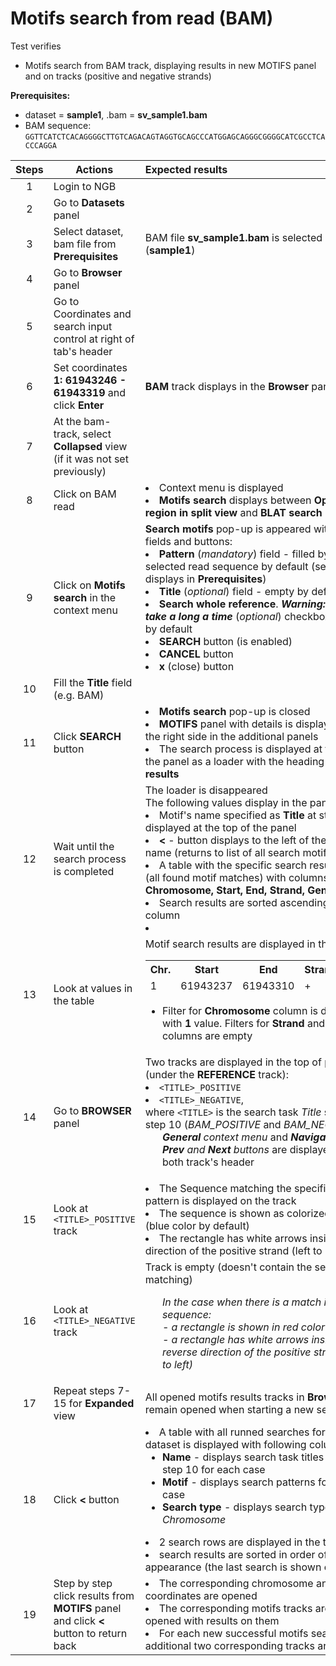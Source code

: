 # Motifs search from read (BAM)

Test verifies

- Motifs search from BAM track, displaying results in new MOTIFS panel and on tracks (positive and negative strands)

**Prerequisites:**
- dataset = **sample1**, .bam = **sv_sample1.bam**
- BAM sequence: `GGTTCATCTCACAGGGGCTTGTCAGACAGTAGGTGCAGCCCATGGAGCAGGGCGGGGCATCGCCTCACCCAGGA`

| Steps | Actions                                                                                | Expected results                                                                                                                                                                                                                                                                                                                                                                                                                                                          |
|:-----:|----------------------------------------------------------------------------------------|:--------------------------------------------------------------------------------------------------------------------------------------------------------------------------------------------------------------------------------------------------------------------------------------------------------------------------------------------------------------------------------------------------------------------------------------------------------------------------|
|   1   | Login to NGB                                                                           |                                                                                                                                                                                                                                                                                                                                                                                                                                                                           |
|   2   | Go to **Datasets** panel                                                               |                                                                                                                                                                                                                                                                                                                                                                                                                                                                           |
|   3   | Select dataset, bam file from **Prerequisites**                                        | BAM file **sv_sample1.bam** is selected in dataset (**sample1**)                                                                                                                                                                                                                                                                                                                                                                                                          |
|   4   | Go to **Browser** panel                                                                |                                                                                                                                                                                                                                                                                                                                                                                                                                                                           |
|   5   | Go to Coordinates and search input control at right of tab's header                    |                                                                                                                                                                                                                                                                                                                                                                                                                                                                           |
|   6   | Set coordinates  **1: 61943246 - 61943319** and click **Enter**                        | **BAM** track displays in the **Browser** panel                                                                                                                                                                                                                                                                                                                                                                                                                           |
|   7   | At the bam-track, select **Collapsed** view (if it was not set previously)             |                                                                                                                                                                                                                                                                                                                                                                                                                                                                           |
|   8   | Click on BAM read                                                                      | <li> Context menu is displayed <li>**Motifs search** displays between **Open mate region in split view** and **BLAT search**                                                                                                                                                                                                                                                                                                                                              |
|   9   | Click on **Motifs search** in the context menu                                         | **Search motifs** pop-up is appeared with following fields and buttons: <li>**Pattern** (*mandatory*) field - filled by the selected read sequence by default (sequence displays in **Prerequisites**) <li>**Title** (*optional*) field - empty by default <li>**Search whole reference**. ***Warning: this can take a long a time*** (*optional*) checkbox - unset by default <br><li>**SEARCH** button (is enabled) <li>**CANCEL** button <li>**x** (close) button      |
|  10   | Fill the **Title** field (e.g. BAM)                                                    |                                                                                                                                                                                                                                                                                                                                                                                                                                                                           |
|  11   | Click **SEARCH** button                                                                | <li>**Motifs search** pop-up is closed <li>**MOTIFS** panel with details is displayed first at the right side in the additional panels <li>The search process is displayed at the top of the panel as a loader with the heading **Loading results**                                                                                                                                                                                                                       |
|  12   | Wait until the search process is completed                                             | The loader is disappeared <br>The following values display in the panel: <li> Motif's name specified as **Title** at step 10 is displayed at the top of the panel <li> **<** - button displays to the left of the Motif's name (returns to list of all search motifs) <li>A table with the specific search result details (all found motif matches) with columns: **Chromosome, Start, End, Strand, Gene** <li>Search results are sorted ascending by *Start* column <li> |
|  13   | Look at values in the table                                                            | Motif search results are displayed in the table: <br><table><thead><tr><th>Chr.</th><th>Start </th><th>End</th><th>Strand </th><th>Gene</th></tr><tr><td>1 </td><td>61943237 </td><td>61943310 </td><td>+</td><td>INADL </td></tr></table> <ul><li> Filter for **Chromosome** column is disabled with **1** value. Filters for **Strand** and **Gene** columns are empty                                                                                                  |
|  14   | Go to **BROWSER** panel                                                                | Two tracks are displayed in the top of panel (under the **REFERENCE** track): <li>`<TITLE>_POSITIVE` <li> `<TITLE>_NEGATIVE`, <br> where `<TITLE>` is the search task *Title* specified at step 10 (*BAM_POSITIVE* and *BAM_NEGATIVE*)  <ul>***General** context menu* and ***Navigation** with  **Prev** and **Next** buttons* are displayed in the both track's header                                                                                                  |
|  15   | Look at `<TITLE>_POSITIVE` track                                                       | <li> The Sequence matching the specified search pattern is displayed on the track <li> The sequence is shown as colorized rectangle (blue color by default) <li> The rectangle has white arrows inside in the direction of the positive strand (left to right) 	                                                                                                                                                                                                          |
|  16   | Look at `<TITLE>_NEGATIVE` track                                                       | Track is empty (doesn't contain the sequence matching) <ul> *In the case when there is a match in sequence: <br/>  - a rectangle is shown in red color by default <br/> - a rectangle has white arrows inside in the reverse direction of the positive strand (right to left)*                                                                                                                                                                                            |
|  17   | Repeat steps 7-15 for **Expanded** view                                                | All opened motifs results tracks in **Browser** remain opened when starting a new search                                                                                                                                                                                                                                                                                                                                                                                  |
|  18   | Click **<** button                                                                     | <li> A table with all runned searches for the current dataset is displayed with following columns: <ul><li>**Name** - displays search task titles specified at step 10 for each case <li>**Motif** - displays search patterns for each case <li>**Search type** - displays search type *Chromosome* </ul><li> 2 search rows are displayed in the table <li> search results are sorted in order of appearance (the last search is shown on top)                            |
|  19   | Step by step click results from **MOTIFS** panel and click **<** button to return back | <li> The corresponding chromosome and coordinates are opened <li> The corresponding motifs tracks are re-opened with results on them <li> For each new successful motifs search, additional two corresponding tracks are opened                                                                                                                                                                                                                                           |


